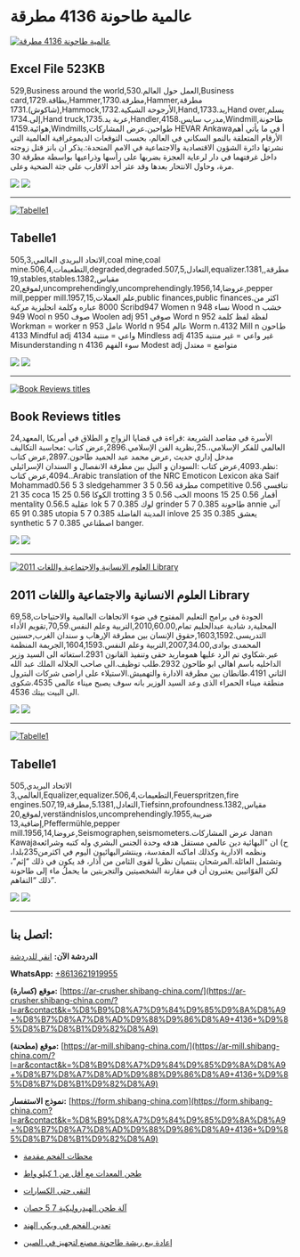 # عالمية طاحونة 4136 مطرقة

<a href="https://swt.shibang-china.com/?l=ar&img&k=%D8%B9%D8%A7%D9%84%D9%85%D9%8A%D8%A9+%D8%B7%D8%A7%D8%AD%D9%88%D9%86%D8%A9+4136+%D9%85%D8%B7%D8%B1%D9%82%D8%A9" target="_blank">![عالمية طاحونة 4136 مطرقة](http://static.shibang-china.com/all-800x300/662.jpg)</a>

## Excel File 523KB
529,Business around the world,العمل حول العالم.530,Business card,بطاقة.1729,Hammer,مطرقة.1730,Hammer,مطرقة (شاكوش).1731,Hammock,الأرجوحة الشبكية.1732,Hand,يد.1733,Hand over,يسلم إلى.1734,Hand truck,عربة يد.1735,Handler,مدرب سايس.4158,Windmill,طاحونة هوائية.4159,Windmills,طواحين.عرض المشاركات HEVAR Ankawaأ في ما يأتي أهم الأرقام المتعلقة بالنمو السكاني في العالم، بحسب التوقعات الديموغرافية العالمية التي نشرتها دائرة الشؤون الاقتصادية والاجتماعية في الامم المتحدة:.يذكر ان بانز قتل زوجته داخل غرفتهما في دار لرعاية العجزة بضربها على رأسها وذراعيها بواسطة مطرقة 30 مرة، وحاول الانتحار بعدها وقد عثر أحد الاقارب على جثة الضحية وعلى.


<a href="https://whatsapp.shibangsoft.com/WhatsApp.php" target="_blank" title="WhatsApp">![](http://static.shibang-china.com/icon/whatsapp.png)</a> <a href="https://swt.shibang-china.com/?l=ar&icon&k=%D8%B9%D8%A7%D9%84%D9%85%D9%8A%D8%A9+%D8%B7%D8%A7%D8%AD%D9%88%D9%86%D8%A9+4136+%D9%85%D8%B7%D8%B1%D9%82%D8%A9" target="_blank">![](http://static.shibang-china.com/icon/chat-ar.png)</a>

---

<a href="https://swt.shibang-china.com/?l=ar&img&k=%D8%B9%D8%A7%D9%84%D9%85%D9%8A%D8%A9+%D8%B7%D8%A7%D8%AD%D9%88%D9%86%D8%A9+4136+%D9%85%D8%B7%D8%B1%D9%82%D8%A9" target="_blank">![Tabelle1](http://static.shibang-china.com/all-800x300/374.jpg)</a>

## Tabelle1
505,الاتحاد البريدي العالمي,3,coal mine,coal mine.506,التطعيمات,4,degraded,degraded.507,التعادل,5,equalizer.1381,مطرقة,19,stables,stables.1382,مقياس لموقع,20,uncomprehendingly,uncomprehendingly.1956,عروضا,14,pepper mill,pepper mill.1957,علم العملات,15,public finances,public finances.اكثر من 8000 عباره وكلمة انجليزية مركبة Scribd947 Women n ﻧﺴﺎء 948 Wood n ﺧﺸﺐ 949 Wool n ﺻﻮف 950 Woolen adj ﺻﻮﻓﻲ 951 Word n ﻟﻔﻈﺔ ﻟﻔﻆ ﻛﻠﻤﺔ 952 Workman = worker n ﻋﺎﻣﻞ 953 World n ﻋﺎﻟﻢ 954 Worm n.4132 Mill n طﺎﺣﻮن 4133 Mindful adj واﻋﻲ = ﻣﻨﺘﺒﺔ 4134 Mindless adj ﻏﯿﺮ واﻋﻲ = ﻏﯿﺮ ﻣﻨﺘﺒﺔ 4135 Misunderstanding n ﺳﻮء اﻟﻔﮭﻢ 4136 Modest adj ﻣﺘﻮاﺿﻊ = ﻣﻌﺘﺪل


<a href="https://whatsapp.shibangsoft.com/WhatsApp.php" target="_blank" title="WhatsApp">![](http://static.shibang-china.com/icon/whatsapp.png)</a> <a href="https://swt.shibang-china.com/?l=ar&icon&k=%D8%B9%D8%A7%D9%84%D9%85%D9%8A%D8%A9+%D8%B7%D8%A7%D8%AD%D9%88%D9%86%D8%A9+4136+%D9%85%D8%B7%D8%B1%D9%82%D8%A9" target="_blank">![](http://static.shibang-china.com/icon/chat-ar.png)</a>

---

<a href="https://swt.shibang-china.com/?l=ar&img&k=%D8%B9%D8%A7%D9%84%D9%85%D9%8A%D8%A9+%D8%B7%D8%A7%D8%AD%D9%88%D9%86%D8%A9+4136+%D9%85%D8%B7%D8%B1%D9%82%D8%A9" target="_blank">![Book Reviews titles](http://static.shibang-china.com/all-800x300/370.jpg)</a>

## Book Reviews titles
24,الأسرة في مقاصد الشريعة :قراءة في قضايا الزواج و الطلاق في أمريكا ,المعهد العالمي للفكر الإسلامي،.25,نظرية الفن الإسلامي.2896,عرض كتاب :محاسبة التكاليف مدخل إداري حديث ,عرض محمد عبد الحميد طاحون.2897,عرض كتاب :نظم.4093,عرض كتاب :السودان و النيل بين مطرقة الانفصال و السندان الإسرائيلي .4094,عرض كتاب.Arabic translation of the NRC Emoticon Lexicon aka Saif Mohammad0.56 5 3 sledgehammer مطرقة 0.56 5 3 competitive تنافسي 0.56 35 21 coca الكوكا 0.56 25 15 trotting الخب 0.56 5 3 moons أقمار 0.56 25 15 mentality عقلية 0.56.5 lok لوك 0.385 7 5 grinder طاحونة 0.385 7 5 annie آني 0.385 91 65 utopia المدينة الفاضلة 0.385 7 5 inlove يعشق 0.385 35 25 synthetic اصطناعي 0.385 7 5 banger.


<a href="https://whatsapp.shibangsoft.com/WhatsApp.php" target="_blank" title="WhatsApp">![](http://static.shibang-china.com/icon/whatsapp.png)</a> <a href="https://swt.shibang-china.com/?l=ar&icon&k=%D8%B9%D8%A7%D9%84%D9%85%D9%8A%D8%A9+%D8%B7%D8%A7%D8%AD%D9%88%D9%86%D8%A9+4136+%D9%85%D8%B7%D8%B1%D9%82%D8%A9" target="_blank">![](http://static.shibang-china.com/icon/chat-ar.png)</a>

---

<a href="https://swt.shibang-china.com/?l=ar&img&k=%D8%B9%D8%A7%D9%84%D9%85%D9%8A%D8%A9+%D8%B7%D8%A7%D8%AD%D9%88%D9%86%D8%A9+4136+%D9%85%D8%B7%D8%B1%D9%82%D8%A9" target="_blank">![العلوم الانسانية والاجتماعية واللغات 2011 Library](http://static.shibang-china.com/all-800x300/182.jpg)</a>

## العلوم الانسانية والاجتماعية واللغات 2011 Library
69,58,الجودة فى برامج التعليم المفتوح في ضوء الاتجاهات العالمية والاحتياجات المحلية,د شادية عبدالحليم تمام,2010,60.00,التربية وعلم النفس.70,59,تقويم الأداء التدريسى.1603,1592,حقوق الإنسان بين مطرقة الإرهاب و سندان الغرب,حسنين المحمدى بوادى,2007,34.00,التربية وعلم النفس.1604,1593,الجريمة المنظمة عبر.شكاوي تم الرد عليها هموماريد حقى وتنفيذ القانون 2931.استغاثه الى السيد وزير الداخليه باسم اهالى ابو طاحون 2932.طلب توظيف.الى صاحب الجلاله الملك عبد الله الثاني 4191.طانطان بين مطرقة الادارة والتهميش.الاستيلاء على اراضى شركات البترول منطقة ميناء الحمراء الذى وعد السيد الوزير بانه سوف يصبح ميناء عالمى 4535.شكوى الى البيت بيتك 4536.


<a href="https://whatsapp.shibangsoft.com/WhatsApp.php" target="_blank" title="WhatsApp">![](http://static.shibang-china.com/icon/whatsapp.png)</a> <a href="https://swt.shibang-china.com/?l=ar&icon&k=%D8%B9%D8%A7%D9%84%D9%85%D9%8A%D8%A9+%D8%B7%D8%A7%D8%AD%D9%88%D9%86%D8%A9+4136+%D9%85%D8%B7%D8%B1%D9%82%D8%A9" target="_blank">![](http://static.shibang-china.com/icon/chat-ar.png)</a>

---

<a href="https://swt.shibang-china.com/?l=ar&img&k=%D8%B9%D8%A7%D9%84%D9%85%D9%8A%D8%A9+%D8%B7%D8%A7%D8%AD%D9%88%D9%86%D8%A9+4136+%D9%85%D8%B7%D8%B1%D9%82%D8%A9" target="_blank">![Tabelle1](http://static.shibang-china.com/all-800x300/169.jpg)</a>

## Tabelle1
505,الاتحاد البريدي العالمي,3,Equalizer,equalizer.506,التطعيمات,4,Feuerspritzen,fire engines.507,التعادل,5.1381,مطرقة,19,Tiefsinn,profoundness.1382,مقياس لموقع,20,verständnislos,uncomprehendingly.1955,ضريبة إضافية,13,Pfeffermühle,pepper mill.1956,عروضا,14,Seismographen,seismometers.عرض المشاركات Janan Kawajaح) ان &quot;البهائية دين عالمي مستقل هدفه وحدة الجنس البشري وله كتبه وشرائعه ونظمه الادارية وكذلك اماكنه المقدسة، وينتشرالبهائيون اليوم في اكثرمن235بلدا، وتشتمل العائلة.المرشحان ينتميان نظريا لقوى الثامن من آذار، قد يكون في ذلك “إثم”، لكن القوّاتيين يعتبرون أن في مقارنة الشخصيتين والتجربتين ما يحملُ ماء إلى طاحونة ذلك “التفاهم”.


<a href="https://whatsapp.shibangsoft.com/WhatsApp.php" target="_blank" title="WhatsApp">![](http://static.shibang-china.com/icon/whatsapp.png)</a> <a href="https://swt.shibang-china.com/?l=ar&icon&k=%D8%B9%D8%A7%D9%84%D9%85%D9%8A%D8%A9+%D8%B7%D8%A7%D8%AD%D9%88%D9%86%D8%A9+4136+%D9%85%D8%B7%D8%B1%D9%82%D8%A9" target="_blank">![](http://static.shibang-china.com/icon/chat-ar.png)</a>

---
## اتصل بنا:

**الدردشة الآن:** [انقر للدردشة](https://swt.shibang-china.com?l=ar&contact&k=%D8%B9%D8%A7%D9%84%D9%85%D9%8A%D8%A9+%D8%B7%D8%A7%D8%AD%D9%88%D9%86%D8%A9+4136+%D9%85%D8%B7%D8%B1%D9%82%D8%A9)

**WhatsApp:**  [+8613621919955](https://whatsapp.shibangsoft.com/WhatsApp.php)

**موقع (كسارة):** [https://ar-crusher.shibang-china.com/](https://ar-crusher.shibang-china.com/?l=ar&contact&k=%D8%B9%D8%A7%D9%84%D9%85%D9%8A%D8%A9+%D8%B7%D8%A7%D8%AD%D9%88%D9%86%D8%A9+4136+%D9%85%D8%B7%D8%B1%D9%82%D8%A9)

**موقع (مطحنة):** [https://ar-mill.shibang-china.com/](https://ar-mill.shibang-china.com/?l=ar&contact&k=%D8%B9%D8%A7%D9%84%D9%85%D9%8A%D8%A9+%D8%B7%D8%A7%D8%AD%D9%88%D9%86%D8%A9+4136+%D9%85%D8%B7%D8%B1%D9%82%D8%A9)

**نموذج الاستفسار:** [https://form.shibang-china.com](https://form.shibang-china.com?l=ar&contact&k=%D8%B9%D8%A7%D9%84%D9%85%D9%8A%D8%A9+%D8%B7%D8%A7%D8%AD%D9%88%D9%86%D8%A9+4136+%D9%85%D8%B7%D8%B1%D9%82%D8%A9)

* [محطات الفحم مقدمة](../28/%D9%85%D8%AD%D8%B7%D8%A7%D8%AA%20%D8%A7%D9%84%D9%81%D8%AD%D9%85%20%D9%85%D9%82%D8%AF%D9%85%D8%A9.md)

* [طحن المعدات مع أقل من 1 كيلو واط](../29/%D8%B7%D8%AD%D9%86%20%D8%A7%D9%84%D9%85%D8%B9%D8%AF%D8%A7%D8%AA%20%D9%85%D8%B9%20%D8%A3%D9%82%D9%84%20%D9%85%D9%86%201%20%D9%83%D9%8A%D9%84%D9%88%20%D9%88%D8%A7%D8%B7.md)

* [التقى حتى الكسارات](../29/%D8%A7%D9%84%D8%AA%D9%82%D9%89%20%D8%AD%D8%AA%D9%89%20%D8%A7%D9%84%D9%83%D8%B3%D8%A7%D8%B1%D8%A7%D8%AA.md)

* [آلة طحن الهيدروليكية 7 5 حصان](../27/%D8%A2%D9%84%D8%A9%20%D8%B7%D8%AD%D9%86%20%D8%A7%D9%84%D9%87%D9%8A%D8%AF%D8%B1%D9%88%D9%84%D9%8A%D9%83%D9%8A%D8%A9%207%205%20%D8%AD%D8%B5%D8%A7%D9%86.md)

* [تعدين الفحم في ويكي الهند](../29/%D8%AA%D8%B9%D8%AF%D9%8A%D9%86%20%D8%A7%D9%84%D9%81%D8%AD%D9%85%20%D9%81%D9%8A%20%D9%88%D9%8A%D9%83%D9%8A%20%D8%A7%D9%84%D9%87%D9%86%D8%AF.md)

* [إعادة بيع ريشة طاحونة مصنع لتجهيز في الصين](../28/%D8%A5%D8%B9%D8%A7%D8%AF%D8%A9%20%D8%A8%D9%8A%D8%B9%20%D8%B1%D9%8A%D8%B4%D8%A9%20%D8%B7%D8%A7%D8%AD%D9%88%D9%86%D8%A9%20%D9%85%D8%B5%D9%86%D8%B9%20%D9%84%D8%AA%D8%AC%D9%87%D9%8A%D8%B2%20%D9%81%D9%8A%20%D8%A7%D9%84%D8%B5%D9%8A%D9%86.md)